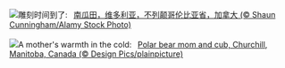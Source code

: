 ![](https://www.bing.com/th?id=OHR.PumpkinMist_ZH-CN0898655859_UHD.jpg&w=1000)雕刻时间到了:&nbsp;&ensp;[南瓜田，维多利亚，不列颠哥伦比亚省，加拿大 (© Shaun Cunningham/Alamy Stock Photo)](https://www.bing.com/th?id=OHR.PumpkinMist_ZH-CN0898655859_UHD.jpg)
<br><br/>
![](https://www.bing.com/th?id=OHR.PolarBearHug_EN-US3461212514_UHD.jpg&w=1000)A mother's warmth in the cold:&nbsp;&ensp;[Polar bear mom and cub, Churchill, Manitoba, Canada (© Design Pics/plainpicture)](https://www.bing.com/th?id=OHR.PolarBearHug_EN-US3461212514_UHD.jpg)
<br><br/>

